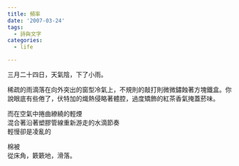 ```yaml
---
title: 頻率
date: '2007-03-24'
tags:
  - 詩與文字
categories:
  - life

---
```

三月二十四日，天氣陰，下了小雨。  
  
稀疏的雨滴落在向外突出的窗型冷氣上，不規則的敲打則微微鏽蝕著方塊鐵盒。你說眼底有些倦了，伏特加的熾熱侵略著體腔，過度矯飾的紅茶香氣掩蓋菸味。  
  
而在空氣中捲曲繚繞的輕煙  
混合著沿著塑膠管線重新游走的水滴節奏  
輕慢卻是凌亂的  
  
棉被  
從床角，簌簌地，滑落。